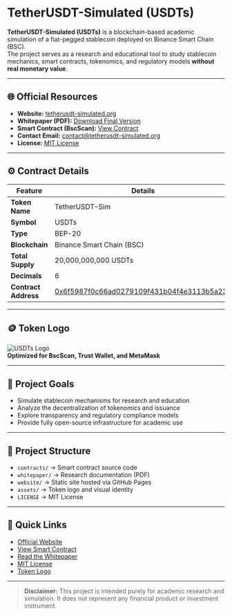 # TetherUSDT-Simulated (USDTs)

**TetherUSDT-Simulated (USDTs)** is a blockchain-based academic simulation of a fiat-pegged stablecoin deployed on Binance Smart Chain (BSC).  
The project serves as a research and educational tool to study stablecoin mechanics, smart contracts, tokenomics, and regulatory models **without real monetary value**.

---

## 🌐 Official Resources

- **Website:** [tetherusdt-simulated.org](https://www.tetherusdt-simulated.org)
- **Whitepaper (PDF):** [Download Final Version](https://github.com/tetherusdt-simulated/TetherUSDT-Sim/blob/main/TetherUSDT-Simulated_Whitepaper.pdf)
- **Smart Contract (BscScan):** [View Contract](https://bscscan.com/token/0x6f5987f0c66ad0279109f431b04f4e3113b5a230)
- **Contact Email:** [contact@tetherusdt-simulated.org](mailto:contact@tetherusdt-simulated.org)
- **License:** [MIT License](https://github.com/tetherusdt-simulated/TetherUSDT-Sim/blob/main/LICENSE)

---

## ⚙️ Contract Details

| Feature           | Details                                                                 |
|------------------|-------------------------------------------------------------------------|
| **Token Name**    | TetherUSDT-Sim                                                          |
| **Symbol**        | USDTs                                                                   |
| **Type**          | BEP-20                                                                  |
| **Blockchain**    | Binance Smart Chain (BSC)                                               |
| **Total Supply**  | 20,000,000,000 USDTs                                                    |
| **Decimals**      | 6                                                                       |
| **Contract Address** | [0x6f5987f0c66ad0279109f431b04f4e3113b5a230](https://bscscan.com/token/0x6f5987f0c66ad0279109f431b04f4e3113b5a230) |

---

## 🪙 Token Logo

![USDTs Logo](https://raw.githubusercontent.com/tetherusdt-simulated/TetherUSDT-Sim/main/assets/token-logo/logo_512x512.png)  
**Optimized for BscScan, Trust Wallet, and MetaMask**

---

## 🎯 Project Goals

- Simulate stablecoin mechanisms for research and education
- Analyze the decentralization of tokenomics and issuance
- Explore transparency and regulatory compliance models
- Provide fully open-source infrastructure for academic use

---

## 🧱 Project Structure

- `contracts/` → Smart contract source code
- `whitepaper/` → Research documentation (PDF)
- `website/` → Static site hosted via GitHub Pages
- `assets/` → Token logo and visual identity
- `LICENSE` → MIT License

---

## 🔗 Quick Links

- [Official Website](https://www.tetherusdt-simulated.org)  
- [View Smart Contract](https://bscscan.com/token/0x6f5987f0c66ad0279109f431b04f4e3113b5a230)  
- [Read the Whitepaper](https://github.com/tetherusdt-simulated/TetherUSDT-Sim/blob/main/TetherUSDT-Simulated_Whitepaper.pdf)  
- [MIT License](https://github.com/tetherusdt-simulated/TetherUSDT-Sim/blob/main/LICENSE)  
- [Token Logo](https://raw.githubusercontent.com/tetherusdt-simulated/TetherUSDT-Sim/main/assets/token-logo/logo_512x512.png)

---

> **Disclaimer:** This project is intended purely for academic research and simulation. It does not represent any financial product or investment instrument.
